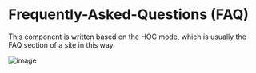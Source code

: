 # Frequently-Asked-Questions (FAQ)
This component is written based on the HOC mode, which is usually the FAQ section of a site in this way.

![image](https://github.com/yunes1995/Frequently-Asked-Questions/assets/88889070/62c20316-be8b-4944-90c0-b25994c2c29c)
